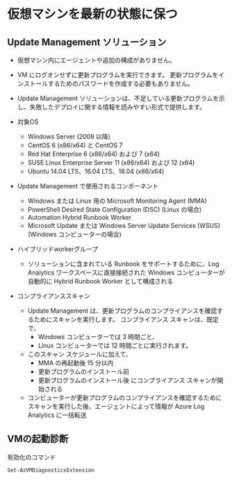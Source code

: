 # 仮想マシンを最新の状態に保つ

## Update Management ソリューション

- 仮想マシン内にエージェントや追加の構成がありません。
- VM にログオンせずに更新プログラムを実行できます。 更新プログラムをインストールするためのパスワードを作成する必要もありません。
- Update Management ソリューションは、不足している更新プログラムを示し、失敗したデプロイに関する情報を読みやすい形式で提供します。
  
- 対象OS
  - Windows Server (2008 以降)
  - CentOS 6 (x86/x64) と CentOS 7
  - Red Hat Enterprise 6 (x86/x64) および 7 (x64)
  - SUSE Linux Enterprise Server 11 (x86/x64) および 12 (x64)
  - Ubuntu 14.04 LTS、16.04 LTS、18.04 (x86/x64)
  
- Update Management で使用されるコンポーネント
  - Windows または Linux 用の Microsoft Monitoring Agent (MMA)
  - PowerShell Desired State Configuration (DSC) (Linux の場合)
  - Automation Hybrid Runbook Worker
  - Microsoft Update または Windows Server Update Services (WSUS) (Windows コンピューターの場合)

- ハイブリッドworkerグループ
  - ソリューションに含まれている Runbook をサポートするために、Log Analytics ワークスペースに直接接続された Windows コンピューターが自動的に Hybrid Runbook Worker として構成される

- コンプライアンススキャン
  - Update Management は、更新プログラムのコンプライアンスを確認するためにスキャンを実行します。 コンプライアンス スキャンは、既定で、
    - Windows コンピューターでは 3 時間ごと、
    - Linux コンピューターでは 12 時間ごとに実行されます。
  - このスキャン スケジュールに加えて、
    - MMA の再起動後 15 分以内
    - 更新プログラムのインストール前
    - 更新プログラムのインストール後 にコンプライアンス スキャンが開始される
  - コンピューターが更新プログラムのコンプライアンスを確認するためにスキャンを実行した後、エージェントによって情報が Azure Log Analytics に一括転送

## VMの起動診断

有効化のコマンド

```sh
Set-AzVMDiagnosticsExtension
```

